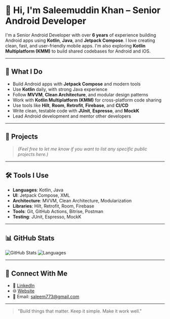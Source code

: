

<!--
## Hi there 👋
**SaleemuddinOfficial/SaleemuddinOfficial** is a ✨ _special_ ✨ repository because its `README.md` (this file) appears on your GitHub profile.

Here are some ideas to get you started:

- 🔭 I’m currently working on ...
- 🌱 I’m currently learning ...
- 👯 I’m looking to collaborate on ...
- 🤔 I’m looking for help with ...
- 💬 Ask me about ...
- 📫 How to reach me: ...
- 😄 Pronouns: ...
- ⚡ Fun fact: ...
-->

# 👋 Hi, I'm Saleemuddin Khan – Senior Android Developer

I'm a Senior Android Developer with over **6 years** of experience building Android apps using **Kotlin**, **Java**, and **Jetpack Compose**. I love creating clean, fast, and user-friendly mobile apps. I'm also exploring **Kotlin Multiplatform (KMM)** to build shared codebases for Android and iOS.

---

## 💼 What I Do

- Build Android apps with **Jetpack Compose** and modern tools
- Use **Kotlin** daily, with strong Java experience
- Follow **MVVM**, **Clean Architecture**, and modular design patterns
- Work with **Kotlin Multiplatform (KMM)** for cross-platform code sharing
- Use tools like **Hilt**, **Room**, **Retrofit**, **Firebase**, and **CI/CD**
- Write clean, testable code with **JUnit**, **Espresso**, and **MockK**
- Lead Android development and mentor other developers

---

## 🚀 Projects

> *(Feel free to let me know if you want to list any specific public projects here.)*

---

## 🛠 Tools I Use

- **Languages**: Kotlin, Java  
- **UI**: Jetpack Compose, XML  
- **Architecture**: MVVM, Clean Architecture, Modularization  
- **Libraries**: Hilt, Retrofit, Room, Firebase  
- **Tools**: Git, GitHub Actions, Bitrise, Postman  
- **Testing**: JUnit, Espresso, MockK  

---

## 📊 GitHub Stats

![GitHub Stats](https://github-readme-stats.vercel.app/api?username=SaleemuddinOfficial&show_icons=true&theme=tokyonight)
![Languages](https://github-readme-stats.vercel.app/api/top-langs/?username=SaleemuddinOfficial&layout=compact&theme=tokyonight)

---

## 🤝 Connect With Me

- 💼 [LinkedIn](https://www.linkedin.com/in/saleemuddinofficial)  
- 🌐 [Website](https://www.saleemuddin.in/)  
- 📧 Email: saleem773@gmail.com  

---

> "Build things that matter. Keep it simple. Make it work well."

